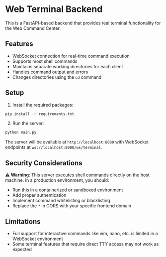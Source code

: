 
# Web Terminal Backend

This is a FastAPI-based backend that provides real terminal functionality for the Web Command Center.

## Features

- WebSocket connection for real-time command execution
- Supports most shell commands
- Maintains separate working directories for each client
- Handles command output and errors
- Changes directories using the `cd` command

## Setup

1. Install the required packages:

```bash
pip install -r requirements.txt
```

2. Run the server:

```bash
python main.py
```

The server will be available at `http://localhost:8000` with WebSocket endpoints at `ws://localhost:8000/ws/terminal`.

## Security Considerations

⚠️ **Warning**: This server executes shell commands directly on the host machine. In a production environment, you should:

- Run this in a containerized or sandboxed environment
- Add proper authentication
- Implement command whitelisting or blacklisting
- Replace the `*` in CORS with your specific frontend domain

## Limitations

- Full support for interactive commands like vim, nano, etc. is limited in a WebSocket environment
- Some terminal features that require direct TTY access may not work as expected
